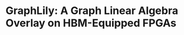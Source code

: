 GraphLily: A Graph Linear Algebra Overlay on HBM-Equipped FPGAs
===============================================================
